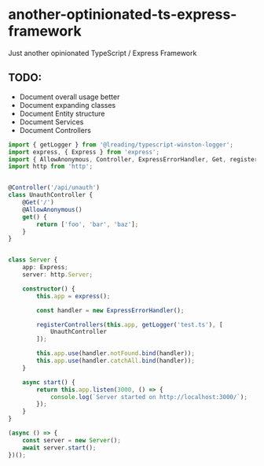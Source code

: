 # another-optinionated-ts-express-framework
Just another opinionated TypeScript / Express Framework

## TODO:
- Document overall usage better
- Document expanding classes
- Document Entity structure
- Document Services
- Document Controllers

```typescript
import { getLogger } from '@lreading/typescript-winston-logger';
import express, { Express } from 'express';
import { AllowAnonymous, Controller, ExpressErrorHandler, Get, registerControllers } from '@lreading/another-ts-express-framework';
import http from 'http';


@Controller('/api/unauth')
class UnauthController {
    @Get('/')
    @AllowAnonymous()
    get() {
        return ['foo', 'bar', 'baz'];
    }
}


class Server {
    app: Express;
    server: http.Server;

    constructor() {
        this.app = express();

        const handler = new ExpressErrorHandler();

        registerControllers(this.app, getLogger('test.ts'), [
            UnauthController
        ]);

        this.app.use(handler.notFound.bind(handler));
        this.app.use(handler.catchAll.bind(handler));
    }

    async start() {
        return this.app.listen(3000, () => {
            console.log(`Server started on http://localhost:3000/`);
        });
    }
}

(async () => {
    const server = new Server();
    await server.start();
})();
```